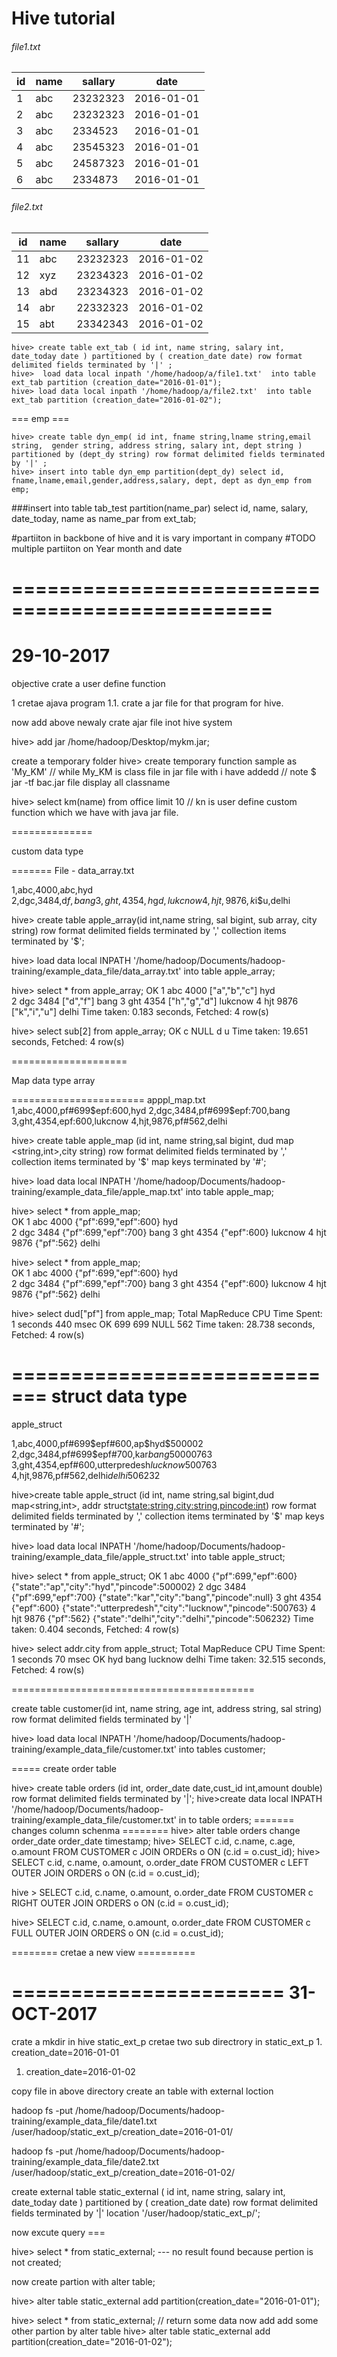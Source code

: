 # Hive tutorial

###### file1.txt

id | name | sallary | date
-- | ---- | ------- | --
1|abc|23232323|2016-01-01
2|abc|23232323|2016-01-01
3|abc|2334523|2016-01-01
4|abc|23545323|2016-01-01
5|abc|24587323|2016-01-01
6|abc|2334873|2016-01-01


###### file2.txt
id | name | sallary | date
-- | ---- | ------- | --
11|abc|23232323|2016-01-02
12|xyz|23234323|2016-01-02
13|abd|23234323|2016-01-02
14|abr|22332323|2016-01-02
15|abt|23342343|2016-01-02


    hive> create table ext_tab ( id int, name string, salary int, date_today date ) partitioned by ( creation_date date) row format delimited fields terminated by '|' ; 
    hive>  load data local inpath '/home/hadoop/a/file1.txt'  into table ext_tab partition (creation_date="2016-01-01");
    hive> load data local inpath '/home/hadoop/a/file2.txt'  into table ext_tab partition (creation_date="2016-01-02"); 

=== emp ===


    hive> create table dyn_emp( id int, fname string,lname string,email string,  gender string, address string, salary int, dept string ) partitioned by (dept_dy string) row format delimited fields terminated by '|' ;
    hive> insert into table dyn_emp partition(dept_dy) select id, fname,lname,email,gender,address,salary, dept, dept as dyn_emp from  emp;


###insert into table tab_test partition(name_par) select id, name, salary, date_today, name as name_par from ext_tab;

#partiiton in backbone of hive and it is vary important in company
#TODO multiple partiiton  on Year month and date



================================================
================================================

29-10-2017
================================================

objective crate a user define function 

1 cretae ajava program 
 1.1. crate a jar file for that program for hive.

now add above newaly crate ajar file inot hive system 

  hive> add jar /home/hadoop/Desktop/mykm.jar;

   create a temporary folder 
 hive>  create temporary function sample as 'My_KM'   // while My_KM is class file in jar file with i have addedd 
    // note $ jar -tf bac.jar file display all classname 

hive>  select km(name) from office limit 10  //  kn is user define custom function which we have with java jar file.



==============

custom data type


=======
File - data_array.txt

1,abc,4000,a$b$c,hyd  
2,dgc,3484,d$f,bang
3,ght,4354,h$g$d,lukcnow
4,hjt,9876,k$i$u,delhi



hive> create table apple_array(id int,name string, sal bigint, sub array<string>, city string) 
row  format delimited fields terminated by ','
collection items terminated by '$';

hive> load data local INPATH '/home/hadoop/Documents/hadoop-training/example_data_file/data_array.txt' into table apple_array;

hive> select * from apple_array;
OK
1	abc	4000	["a","b","c"]	hyd  
2	dgc	3484	["d","f"]	bang
3	ght	4354	["h","g","d"]	lukcnow
4	hjt	9876	["k","i","u"]	delhi
Time taken: 0.183 seconds, Fetched: 4 row(s)

hive> select sub[2] from apple_array;
OK
c
NULL
d
u
Time taken: 19.651 seconds, Fetched: 4 row(s)

====================

Map data type array 

=======================
apppl_map.txt
1,abc,4000,pf#699$epf:600,hyd  
2,dgc,3484,pf#699$epf:700,bang
3,ght,4354,epf:600,lukcnow
4,hjt,9876,pf#562,delhi

hive> create table apple_map (id int, name string,sal bigint, dud map <string,int>,city string)
row format delimited fields terminated by ','
collection items terminated by '$'
map keys terminated by '#';

hive> load data local INPATH '/home/hadoop/Documents/hadoop-training/example_data_file/apple_map.txt' into table apple_map;


hive> select * from apple_map;                                                                                             
OK
1	abc	4000	{"pf":699,"epf":600}	hyd  
2	dgc	3484	{"pf":699,"epf":700}	bang
3	ght	4354	{"epf":600}	lukcnow
4	hjt	9876	{"pf":562}	delhi

hive> select * from apple_map;                                                                                             
OK
1	abc	4000	{"pf":699,"epf":600}	hyd  
2	dgc	3484	{"pf":699,"epf":700}	bang
3	ght	4354	{"epf":600}	lukcnow
4	hjt	9876	{"pf":562}	delhi

hive> select dud["pf"] from apple_map;
Total MapReduce CPU Time Spent: 1 seconds 440 msec
OK
699
699
NULL
562
Time taken: 28.738 seconds, Fetched: 4 row(s)


=============================
struct data type 
============================
apple_struct

1,abc,4000,pf#699$epf#600,ap$hyd$500002
2,dgc,3484,pf#699$epf#700,kar$bang$50000763 
3,ght,4354,epf#600,utterpredesh$lucknow$500763
4,hjt,9876,pf#562,delhi$delhi$506232


hive>create  table apple_struct (id int, name string,sal bigint,dud map<string,int>, addr struct<state:string,city:string,pincode:int>)
row format delimited fields terminated by ','
collection items terminated by '$'
map keys terminated by '#';


hive> load data local INPATH '/home/hadoop/Documents/hadoop-training/example_data_file/apple_struct.txt' into table apple_struct;

hive> select * from apple_struct;
OK
1	abc	4000	{"pf":699,"epf":600}	{"state":"ap","city":"hyd","pincode":500002}
2	dgc	3484	{"pf":699,"epf":700}	{"state":"kar","city":"bang","pincode":null}
3	ght	4354	{"epf":600}	{"state":"utterpredesh","city":"lucknow","pincode":500763}
4	hjt	9876	{"pf":562}	{"state":"delhi","city":"delhi","pincode":506232}
Time taken: 0.404 seconds, Fetched: 4 row(s)

hive> select addr.city from apple_struct;
Total MapReduce CPU Time Spent: 1 seconds 70 msec
OK
hyd
bang
lucknow
delhi
Time taken: 32.515 seconds, Fetched: 4 row(s)

==========================================


create table customer(id int, name string, age int, address string, sal string) row format delimited fields terminated by '|'


hive> load data local INPATH '/home/hadoop/Documents/hadoop-training/example_data_file/customer.txt' into tables customer;

===== create order table

hive> create table orders (id int, order_date date,cust_id int,amount double) row format delimited fields  terminated by '|';
hive>create data local INPATH '/home/hadoop/Documents/hadoop-training/example_data_file/customer.txt' in to table orders;
======= changes column schenma ========
hive> alter table orders change order_date order_date timestamp;
hive> SELECT c.id, c.name, c.age, o.amount FROM CUSTOMER c JOIN ORDERs o ON (c.id = o.cust_id);
hive> SELECT c.id, c.name, o.amount, o.order_date FROM CUSTOMER c  LEFT OUTER JOIN ORDERS o ON (c.id = o.cust_id);

hive > SELECT c.id, c.name, o.amount, o.order_date FROM CUSTOMER c RIGHT OUTER JOIN ORDERS o ON (c.id = o.cust_id);

hive>  SELECT c.id, c.name, o.amount, o.order_date  FROM CUSTOMER c FULL OUTER JOIN ORDERS o ON (c.id = o.cust_id);

======== cretae a new view  ==========


=======================
31-OCT-2017
=======================

crate a mkdir in hive  static_ext_p
cretae two sub directrory in static_ext_p  1.  creation_date=2016-01-01 
   1.  creation_date=2016-01-02

copy file in above directory create an table with external loction

hadoop fs -put  /home/hadoop/Documents/hadoop-training/example_data_file/date1.txt  /user/hadoop/static_ext_p/creation_date=2016-01-01/

hadoop fs -put  /home/hadoop/Documents/hadoop-training/example_data_file/date2.txt  /user/hadoop/static_ext_p/creation_date=2016-01-02/

create external table static_external ( id int, name string, salary int, date_today date ) partitioned by ( creation_date date) row format delimited fields terminated by '|' location '/user/hadoop/static_ext_p/';

now  excute query ===

hive> select * from static_external;
  --- no result found because pertion is not created;

now create partion  with alter table;

hive> alter table static_external add partition(creation_date="2016-01-01"); 

hive> select * from static_external;
   // return some data now add 
   add some other partion by alter table 
hive> alter table static_external add partition(creation_date="2016-01-02");











